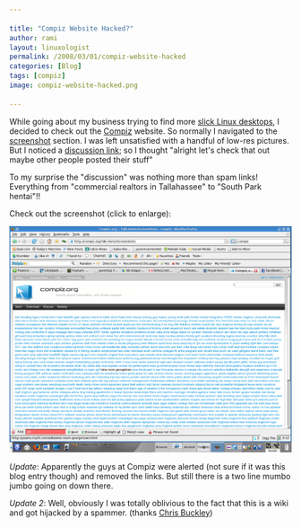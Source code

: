 ```yaml
---

title: "Compiz Website Hacked?"
author: rami
layout: linuxologist
permalink: /2008/03/01/compiz-website-hacked
categories: [Blog]
tags: [compiz]
image: compiz-website-hacked.png

---
```


While going about my business trying to find more [slick Linux desktops](/2008/02/27/10-slick-linux-desktops-and-how-to-make-them), I decided to check out the [Compiz](http://compiz.org) website. So normally I navigated to the [screenshot](http://compiz.org/Home/Screenshots) section. I was left unsatisfied with a handful of low-res pictures. But I noticed a [discussion link](http://compiz.org/Talk:Home/Screenshots); so I thought "alright let's check that out maybe other people posted their stuff"

To my surprise the "discussion" was nothing more than spam links! Everything from "commercial realtors in Tallahassee" to "South Park hentai"!!

Check out the screenshot (click to enlarge):

![Compiz Website Hacked?](/assets/images/content/blog/compiz-website-hacked.png)

*Update*: Apparently the guys at Compiz were alerted (not sure if it was this blog entry though) and removed the links. But still there is a two line mumbo jumbo going on down there.

*Update 2*: Well, obviously I was totally oblivious to the fact that this is a wiki and got hijacked by a spammer. (thanks [Chris Buckley](http://blog.cmbuckley.co.uk/))
